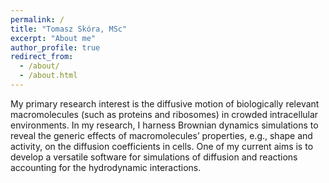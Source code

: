 ```yaml
---
permalink: /
title: "Tomasz Skóra, MSc"
excerpt: "About me"
author_profile: true
redirect_from: 
  - /about/
  - /about.html
---
```


My primary research interest is the diffusive motion of biologically relevant macromolecules (such as proteins and ribosomes) in crowded intracellular environments. In my research, I harness Brownian dynamics simulations to reveal the generic effects of macromolecules’ properties, e.g., shape and activity, on the diffusion coefficients in cells. One of my current aims is to develop a versatile software for simulations of diffusion and reactions accounting for the hydrodynamic interactions.

<!-- You can find my PhD thesis [here]({{ site.url }}/files/tskora_phd_thesis.pdf). -->